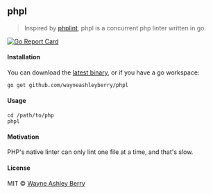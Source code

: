 ## phpl

> Inspired by [phplint](https://github.com/wayneashleyberry/phplint), phpl is a concurrent php linter written in go.

[![Go Report Card](https://goreportcard.com/badge/github.com/wayneashleyberry/phpl)](https://goreportcard.com/report/github.com/wayneashleyberry/phpl)

#### Installation

You can download the [latest binary](https://github.com/wayneashleyberry/phpl/releases/latest), or if you have a go workspace:

```sh
go get github.com/wayneashleyberry/phpl
```

#### Usage

```
cd /path/to/php
phpl
```

#### Motivation

PHP's native linter can only lint one file at a time, and that's slow.

#### License

MIT © [Wayne Ashley Berry](http://www.wayneashleyberry.com)
